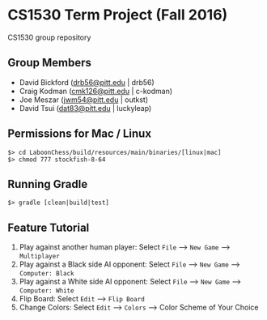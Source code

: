 # CS1530 Term Project (Fall 2016)  
CS1530 group repository  

## Group Members  
- David Bickford (drb56@pitt.edu | drb56)  
- Craig Kodman (cmk126@pitt.edu | c-kodman)  
- Joe Meszar (jwm54@pitt.edu | outkst)  
- David Tsui (dat83@pitt.edu | luckyleap)  

## Permissions for Mac / Linux
```
$> cd LaboonChess/build/resources/main/binaries/[linux|mac]
$> chmod 777 stockfish-8-64
```
## Running Gradle
```
$> gradle [clean|build|test]
```
## Feature Tutorial

1. Play against another human player:
   Select `File` --> `New Game` --> `Multiplayer`
2. Play against a Black side AI opponent:
   Select `File` --> `New Game` --> `Computer: Black`
3. Play against a White side AI opponent:
   Select `File` --> `New Game` --> `Computer: White`
4. Flip Board:
   Select `Edit` --> `Flip Board`
5. Change Colors:
   Select `Edit` --> `Colors` --> Color Scheme of Your Choice
                                  
